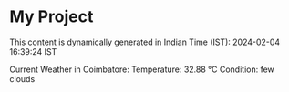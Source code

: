 # My Project

This content is dynamically generated in Indian Time (IST): 2024-02-04 16:39:24 IST


Current Weather in Coimbatore:
Temperature: 32.88 °C
Condition: few clouds
